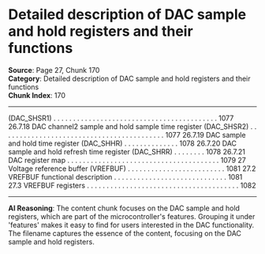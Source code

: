 # Detailed description of DAC sample and hold registers and their functions

**Source**: Page 27, Chunk 170  
**Category**: Detailed description of DAC sample and hold registers and their functions  
**Chunk Index**: 170

---

(DAC_SHSR1) . . . . . . . . . . . . . . . . . . . . . . . . . . . . . . . . . . . . . . . . . . 1077
26.7.18 DAC channel2 sample and hold sample time register
(DAC_SHSR2) . . . . . . . . . . . . . . . . . . . . . . . . . . . . . . . . . . . . . . . . . . 1077
26.7.19 DAC sample and hold time register (DAC_SHHR) . . . . . . . . . . . . . . 1078
26.7.20 DAC sample and hold refresh time register (DAC_SHRR) . . . . . . . . 1078
26.7.21 DAC register map . . . . . . . . . . . . . . . . . . . . . . . . . . . . . . . . . . . . . . . 1079
27 Voltage reference buffer (VREFBUF) . . . . . . . . . . . . . . . . . . . . . . . . . 1081
27.2 VREFBUF functional description . . . . . . . . . . . . . . . . . . . . . . . . . . . . . 1081
27.3 VREFBUF registers . . . . . . . . . . . . . . . . . . . . . . . . . . . . . . . . . . . . . . . 1082

---

**AI Reasoning**: The content chunk focuses on the DAC sample and hold registers, which are part of the microcontroller's features. Grouping it under 'features' makes it easy to find for users interested in the DAC functionality. The filename captures the essence of the content, focusing on the DAC sample and hold registers.
